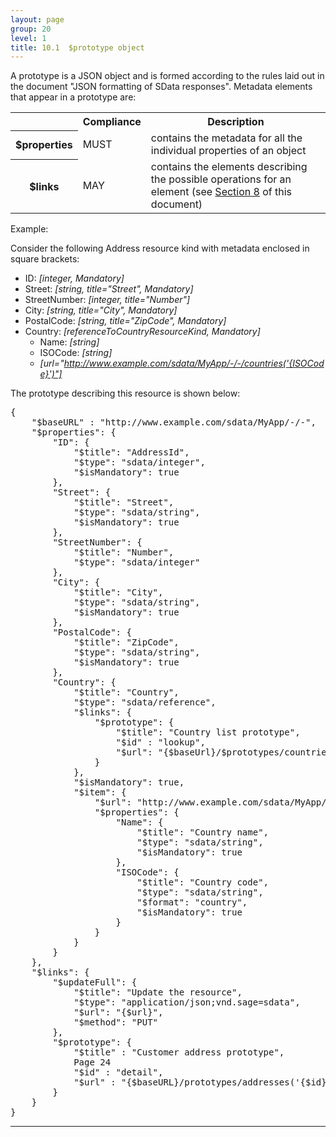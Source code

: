 ```yaml
---
layout: page
group: 20
level: 1
title: 10.1  $prototype object
---
```


A prototype is a JSON object and is formed according to the rules laid out in the document "JSON 
formatting of SData responses".  Metadata elements that appear in a prototype are:

<table class="left">
    <tr>
        <th></th><th>Compliance</th><th>Description</th>
    </tr>
    <tr>
        <th>$properties</th><td>MUST</td><td>contains the metadata for all the individual properties of an object</td>
    </tr>
    <tr>
        <th>$links</th><td>MAY</td><td>contains the elements describing the possible operations for an element (see <a href="../05-0800/">Section 8</a> of this document)</td>
    </tr>
</table>

Example:

Consider the following Address resource kind with metadata enclosed in square brackets:

*  ID: *[integer, Mandatory]*
*  Street: *[string, title="Street", Mandatory]*
*  StreetNumber: *[integer, title="Number"]*
*  City: *[string, title="City", Mandatory]*
*  PostalCode: *[string, title="ZipCode", Mandatory]*
*  Country: *[referenceToCountryResourceKind, Mandatory]*
    *  Name: *[string]*
    *  ISOCode: *[string]*
    *  *[url="http://www.example.com/sdata/MyApp/-/-/countries('{ISOCode}')"]*

The prototype describing this resource is shown below:

<pre class="json">
{
    "$baseURL" : "http://www.example.com/sdata/MyApp/-/-", 
    "$properties": {
        "ID": {
            "$title": "AddressId",
            "$type": "sdata/integer",
            "$isMandatory": true
        },
        "Street": { 
            "$title": "Street",
            "$type": "sdata/string",
            "$isMandatory": true
        },
        "StreetNumber": {
            "$title": "Number",
            "$type": "sdata/integer"
        },
        "City": {
            "$title": "City",
            "$type": "sdata/string",
            "$isMandatory": true
        },
        "PostalCode": {
            "$title": "ZipCode",
            "$type": "sdata/string",
            "$isMandatory": true
        },
        "Country": {
            "$title": "Country",
            "$type": "sdata/reference",
            "$links": {
                "$prototype": {
                    "$title": "Country list prototype",
                    "$id" : "lookup", 
                    "$url": "{$baseUrl}/$prototypes/countries('{$id}')"
                }
            },
            "$isMandatory": true,
            "$item": {
                "$url": "http://www.example.com/sdata/MyApp/-/-/countries('{ISOCode}')",
                "$properties": {
                    "Name": {
                        "$title": "Country name",
                        "$type": "sdata/string",
                        "$isMandatory": true
                    },
                    "ISOCode": {
                        "$title": "Country code",
                        "$type": "sdata/string", 
                        "$format": "country",
                        "$isMandatory": true
                    }
                }
            }
        }
    }, 
    "$links": {
        "$updateFull": {
            "$title": "Update the resource",
            "$type": "application/json;vnd.sage=sdata",
            "$url": "{$url}",
            "$method": "PUT"
        }, 
        "$prototype": {
            "$title" : "Customer address prototype", 
            Page 24
            "$id" : "detail", 
            "$url" : "{$baseURL}/prototypes/addresses('{$id}')"
        }
    }
}
</pre>

***